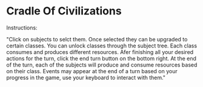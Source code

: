 # Cradle Of Civilizations


Instructions: 

"Click on subjects to selct them.
Once selected they can be upgraded to certain classes.
You can unlock classes through the subject tree.
Each class consumes and produces different resources.
Afer finishing all your desired actions for the turn, click the end turn button on the bottom right.
At the end of the turn, each of the subjects will produce and consume resources based on their class.
Events may appear at the end of a turn based on your progress in the game, use your keyboard to interact with them."

